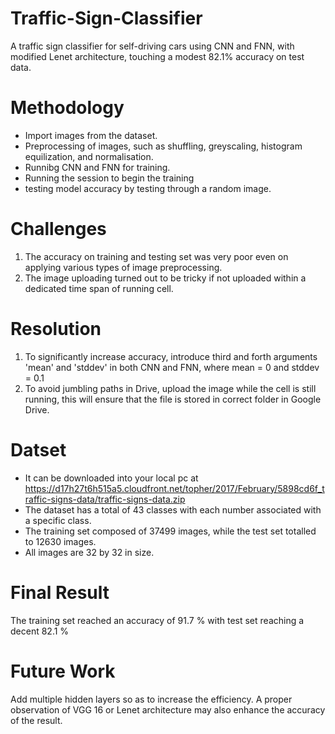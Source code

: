 # Traffic-Sign-Classifier
A traffic sign classifier for self-driving cars using CNN and FNN, with modified Lenet architecture, touching a modest 82.1% accuracy on test data.
# Methodology
- Import images from the dataset.
- Preprocessing of images, such as shuffling, greyscaling, histogram equilization, and normalisation.
- Runnibg CNN and FNN for training.
- Running the session to begin the training
- testing model accuracy by testing through a random image.

# Challenges
1. The accuracy on training and testing set was very poor even on applying various types of image preprocessing.
2. The image uploading turned out to be tricky if not uploaded within a dedicated time span of running cell.

# Resolution
1. To significantly increase accuracy, introduce third and forth arguments 'mean' and 'stddev' in both CNN and FNN, where mean = 0 and stddev = 0.1
2. To avoid jumbling paths in Drive, upload the image while the cell is still running, this will ensure that the file is stored in correct folder in Google Drive.

# Datset
- It can be downloaded into your local pc at https://d17h27t6h515a5.cloudfront.net/topher/2017/February/5898cd6f_traffic-signs-data/traffic-signs-data.zip
- The dataset has a total of 43 classes with each number associated with a specific class.
- The training set composed of 37499 images, while the test set totalled to 12630 images.
- All images are 32 by 32 in size.


# Final Result
The training set reached an accuracy of 91.7 % with test set reaching a decent 82.1 %

# Future Work
Add multiple hidden layers so as to increase the efficiency. A proper observation of VGG 16 or Lenet architecture may also enhance the accuracy of the result.
